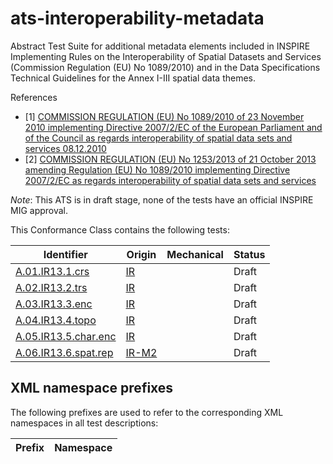 ats-interoperability-metadata
=============================

Abstract Test Suite for additional metadata elements included in INSPIRE Implementing Rules on the Interoperability of Spatial Datasets and Services (Commission Regulation (EU) No 1089/2010) and in the Data Specifications Technical Guidelines for the Annex I-III spatial data themes.

References
<a name="IR"></a>
* [1] [COMMISSION REGULATION (EU) No 1089/2010 of 23 November 2010 implementing Directive 2007/2/EC of the European Parliament and of the Council as regards interoperability of spatial data sets and services 08.12.2010](http://eur-lex.europa.eu/legal-content/EN/TXT/PDF/?uri=OJ:L:2010:323:FULL&from=EN)
<a name="IR-M2"></a>
* [2] [COMMISSION REGULATION (EU) No 1253/2013 of 21 October 2013 amending Regulation (EU) No 1089/2010 implementing Directive 2007/2/EC as regards
interoperability of spatial data sets and services](http://eur-lex.europa.eu/LexUriServ/LexUriServ.do?uri=OJ:L:2013:331:0001:0267:EN:PDF)

*Note*: This ATS is in draft stage, none of the tests have an official INSPIRE MIG approval.

This Conformance Class contains the following tests:

| Identifier                                                        | Origin | Mechanical | Status   |
| ----------------------------------------------------------------- | ------ | ---------- | -------- |
| [A.01.IR13.1.crs](A.01.IR13.1.crs.md)                              | [IR](#IR)     |            | Draft    |  
| [A.02.IR13.2.trs](A.02.IR13.2.trs.md)                              | [IR](#IR)     |            | Draft    |  
| [A.03.IR13.3.enc](A.03.IR13.3.enc.md)                              | [IR](#IR)     |            | Draft    |  
| [A.04.IR13.4.topo](A.04.IR13.4.topo.md)                            | [IR](#IR)     |            | Draft    |  
| [A.05.IR13.5.char.enc](A.05.IR13.5.char.enc.md)                    | [IR](#IR)     |            | Draft    |  
| [A.06.IR13.6.spat.rep](A.06.IR13.6.spat.rep.md)					 | [IR-M2](#IR-M2)     |            | Draft    |  

## XML namespace prefixes <a name="namespaces"></a>

The following prefixes are used to refer to the corresponding XML namespaces in all test descriptions:

Prefix     | Namespace
---------- | -------------------------------------------------
